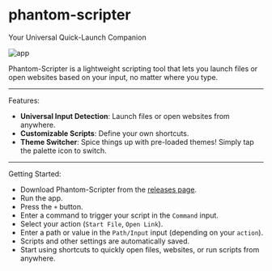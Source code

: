 # phantom-scripter
Your Universal Quick-Launch Companion

![app](https://github.com/user-attachments/assets/2aa742e9-9b7b-4d3e-ad5b-cddfb1c74fe7)

Phantom-Scripter is a lightweight scripting tool that lets you launch files or open websites based on your input, no matter where you type.

<hr>

Features:
- **Universal Input Detection**: Launch files or open websites from anywhere.
- **Customizable Scripts**: Define your own shortcuts.
- **Theme Switcher**: Spice things up with pre-loaded themes! Simply tap the palette icon to switch.

<hr>

Getting Started:
- Download Phantom-Scripter from the [releases page](https://github.com/StormTersteeg/phantom-scripter/releases).
- Run the app.
- Press the `+` button.
- Enter a command to trigger your script in the `Command` input.
- Select your action (`Start File`, `Open Link`).
- Enter a path or value in the `Path/Input` input (depending on your `action`).
- Scripts and other settings are automatically saved.
- Start using shortcuts to quickly open files, websites, or run scripts from anywhere.
